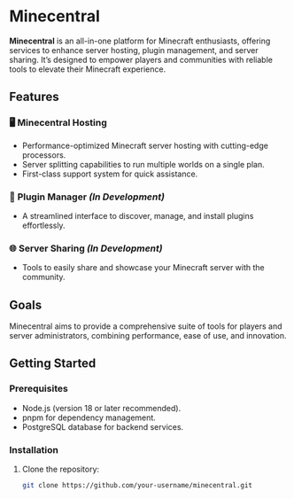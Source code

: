 # Minecentral

**Minecentral** is an all-in-one platform for Minecraft enthusiasts, offering services to enhance server hosting, plugin management, and server sharing. It’s designed to empower players and communities with reliable tools to elevate their Minecraft experience.

## Features

### 🖥️ **Minecentral Hosting**

- Performance-optimized Minecraft server hosting with cutting-edge processors.
- Server splitting capabilities to run multiple worlds on a single plan.
- First-class support system for quick assistance.

### 🔌 **Plugin Manager** _(In Development)_

- A streamlined interface to discover, manage, and install plugins effortlessly.

### 🌐 **Server Sharing** _(In Development)_

- Tools to easily share and showcase your Minecraft server with the community.

## Goals

Minecentral aims to provide a comprehensive suite of tools for players and server administrators, combining performance, ease of use, and innovation.

## Getting Started

### Prerequisites

- Node.js (version 18 or later recommended).
- pnpm for dependency management.
- PostgreSQL database for backend services.

### Installation

1. Clone the repository:
   ```bash
   git clone https://github.com/your-username/minecentral.git
   ```
